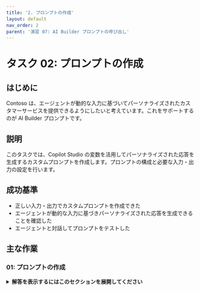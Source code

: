 ```yaml
---
title: '2. プロンプトの作成'
layout: default
nav_order: 2
parent: '演習 07: AI Builder プロンプトの呼び出し'
---
```


# タスク 02: プロンプトの作成

## はじめに

Contoso は、エージェントが動的な入力に基づいてパーソナライズされたカスタマーサービスを提供できるようにしたいと考えています。これをサポートするのが AI Builder プロンプトです。

## 説明

このタスクでは、Copilot Studio の変数を活用してパーソナライズされた応答を生成するカスタムプロンプトを作成します。プロンプトの構成と必要な入力・出力の設定を行います。

## 成功基準

-   正しい入力・出力でカスタムプロンプトを作成できた
-   エージェントが動的な入力に基づきパーソナライズされた応答を生成できることを確認した
-   エージェントと対話してプロンプトをテストした

## 主な作業

### 01: プロンプトの作成

<details markdown="block"> 
  <summary><strong>解答を表示するにはこのセクションを展開してください</strong></summary> 

1. 上部バーの **Topics** を選択します。

1. **Check Ticket Status** トピックを選択します。

	![ugzd147t.jpg](../../media/ugzd147t.jpg)

> [!NOTE]
> 目標は、ServiceNow チケットの内容に基づき、ユーザー宛ての謝罪メッセージをジェネレーティブ AI で作成することです。

1. **Message** ノードの下で **+** ボタンを選択し、**Add an action** → **New prompt** を選択します。

	![q9m25zbd.jpg](../../media/q9m25zbd.jpg)

1. プロンプト名に `Ticket customer communication` と入力します。

	![y1el3oix.jpg](../../media/y1el3oix.jpg)

1. 左側の **Instructions** セクションに次の指示を入力します:
 
	```
	チケットの詳細に基づき、影響を受けた方へのパーソナライズされた謝罪メッセージを書いてください。内容を要約し、理解していることを示してください。共感を示し、状況を改善する方法を提案してください。前向きな態度で、適宜絵文字を使ってください。ハッシュタグは使わないでください。テキストは1段落で、署名は不要です。
	
	## Ticket Details
	```

1. **Enter** で新しい行を追加します。

1. `/` を入力して新しい入力やナレッジを追加するメニューを表示し、**Text** を選択します。
 
	![pxej6zqo.jpg](../../media/pxej6zqo.jpg)
 
1. ダイアログで **Name** に `Ticket Details` と入力します。

1. **Sample data** には、以前使った **ServiceNow Sample JSON Payload** を入力します。

> [!WARNING]
> 下記コードブロックの **Copy** を使い、**Ctrl+V** で貼り付けてください。

	```json
	{
		"parent": "",
		"made_sla": "true",
		"caused_by": "",
		"watch_list": "",
		"upon_reject": "Cancel all future Tasks",
		"sys_updated_on": "2018-12-12 23:18:55",
		"child_incidents": "0",
		"hold_reason": "",
		"origin_table": "",
		"task_effective_number": "INC0009005",
		"approval_history": "",
		"number": "INC0009005",
		"resolved_by": "",
		"sys_updated_by": "admin",
		"opened_by": "System Administrator",
		"user_input": "",
		"sys_created_on": "2018-08-31 21:35:45",
		"sys_domain": "global",
		"state": "New",
		"route_reason": "",
		"sys_created_by": "admin",
		"knowledge": "false",
		"order": "",
		"calendar_stc": "",
		"closed_at": "",
		"cmdb_ci": "",
		"delivery_plan": "",
		"contract": "",
		"impact": "1 - High",
		"active": "true",
		"work_notes_list": "",
		"business_service": "",
		"business_impact": "",
		"priority": "1 - Critical",
		"sys_domain_path": "/",
		"rfc": "",
		"time_worked": "",
		"expected_start": "",
		"opened_at": "2018-08-31 21:35:21",
		"business_duration": "",
		"group_list": "",
		"work_end": "",
		"caller_id": "David Miller",
		"reopened_time": "",
		"resolved_at": "",
		"approval_set": "",
		"subcategory": "Email",
		"work_notes": "2018-12-12 23:18:42 - System Administrator (Work notes)\nupdated the priority to high based on the criticality of the Incident.\n\n",
		"universal_request": "",
		"short_description": "Email server is down.",
		"correlation_display": "",
		"delivery_task": "",
		"work_start": "",
		"assignment_group": "",
		"additional_assignee_list": "",
		"business_stc": "",
		"cause": "",
		"description": "Unable to send or receive emails.",
		"origin_id": "",
		"calendar_duration": "",
		"close_notes": "",
		"notify": "Do Not Notify",
		"service_offering": "",
		"sys_class_name": "Incident",
		"closed_by": "",
		"follow_up": "",
		"parent_incident": "",
		"sys_id": "ed92e8d173d023002728660c4cf6a7bc",
		"reopened_by": "",
		"incident_state": "New",
		"urgency": "1 - High",
		"problem_id": "",
		"company": "",
		"reassignment_count": "0",
		"activity_due": "2018-12-13 01:18:55",
		"assigned_to": "",
		"severity": "3 - Low",
		"comments": "",
		"approval": "Not Yet Requested",
		"sla_due": "UNKNOWN",
		"comments_and_work_notes": "2018-12-12 23:18:42 - System Administrator (Work notes)\nupdated the priority to high based on the criticality of the Incident.\n\n",
		"due_date": "",
		"sys_mod_count": "3",
		"reopen_count": "0",
		"sys_tags": "",
		"escalation": "Normal",
		"upon_approval": "Proceed to Next Task",
		"correlation_id": "",
		"location": "",
		"category": "Software"
	}
	```

1. ダイアログ右下の **Close** を選択します。
 
	![3vnoiu2q.jpg](../../media/3vnoiu2q.jpg)

	![zcn601i6.jpg](../../media/zcn601i6.jpg)
 
1. **Instructions** セクション上部の **Model** ドロップダウンで **Standard GPT-4o** を選択します。
 
	![08phcnmz.jpg](../../media/08phcnmz.jpg)
 
1. プロンプトペイン右下の **Save** を選択します。
 
	![5vt5alia.jpg](../../media/5vt5alia.jpg)

### 02: **Prompt** ノードと **Message** ノードの構成

1. 新しい **Prompt** ノードの **Inputs** でシェブロン（>）を選択し、**SNTicketInfo** 変数を選択します。

	![b2jxdn12.jpg](../../media/b2jxdn12.jpg)

1. **Outputs** で **Select a variable** → **Create a new variable** を選択します。

	![2o04d5ap.jpg](../../media/2o04d5ap.jpg)

1. **Outputs** の **Var1** 変数を選択し、**Variable name** を `PersonalizedMessage` に設定します。

	![3qgfz6h2.jpg](../../media/3qgfz6h2.jpg)

1. **Prompt** ノードの下に **Message** ノードを追加します。

1. **Message** ノードで **{x}**（変数挿入）アイコンを選択し、**PersonalizedMessage.text** 変数を選択します。

	![gqm9bump.jpg](../../media/gqm9bump.jpg)

1. 画面右上の **Save** を選択してトピックを保存します。

1. **Test your agent** ペイン右上のリフレッシュアイコンを選択し、新しい会話を開始します。

1. 次のプロンプトでエージェントをテストします:

	`Hi, could I get an update on ticket INC0007001?`

	![uozaavge.jpg](../../media/uozaavge.jpg)

## まとめ

演習 07 の完了おめでとうございます！

- Copilot Studio でカスタムプロンプトを作成しました。
- 入力を渡し、その出力をエンドユーザーへの生成回答として利用しました。

# 結論

**おめでとうございます！** このラボを完了しました！

---
